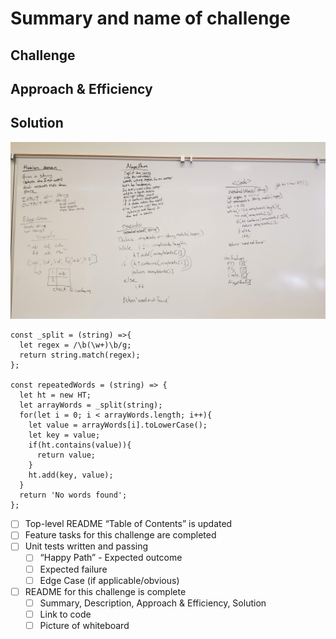 # Summary and name of challenge
<!-- Short summary or background information -->

## Challenge
<!-- Description of the challenge -->

## Approach & Efficiency
<!-- What approach did you take? Why? What is the Big O space/time for this approach? -->

## Solution
![](./assets/repeatedWord.jpg)

```Js
const _split = (string) =>{
  let regex = /\b(\w+)\b/g;
  return string.match(regex);
};

const repeatedWords = (string) => {
  let ht = new HT;
  let arrayWords = _split(string);
  for(let i = 0; i < arrayWords.length; i++){
    let value = arrayWords[i].toLowerCase();
    let key = value;
    if(ht.contains(value)){
      return value;
    }
    ht.add(key, value);
  }
  return 'No words found';
};
```



 - [ ] Top-level README “Table of Contents” is updated
 - [ ] Feature tasks for this challenge are completed
 - [ ] Unit tests written and passing
     - [ ] “Happy Path” - Expected outcome
     - [ ] Expected failure
     - [ ] Edge Case (if applicable/obvious)
 - [ ] README for this challenge is complete
     - [ ] Summary, Description, Approach & Efficiency, Solution
     - [ ] Link to code
     - [ ] Picture of whiteboard